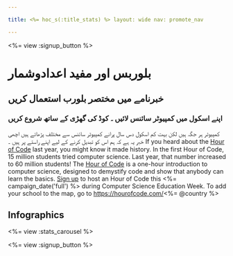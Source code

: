 ```yaml
---

title: <%= hoc_s(:title_stats) %> layout: wide nav: promote_nav

---
```


<%= view :signup_button %>

# بلوربس اور مفید اعدادوشمار

## خبرنامے میں مختصر بلورب استعمال کریں

### اپنے اسکول میں کمپیوٹر سائنس لائیں ۔ کوڈ کی گھڑی کے ساتھ شروع کریں

کمپیوٹر ہر جگہ ہیں لکن بہت کم اسکول دس سال پرانے کمپیوٹر سائنس سے مختلف پڑھاتے ہیں اچھی خبر یہ ہے کہ ہم اس کو تبدیل کرنے کے لیے اپنے راستے پر ہیں ۔ If you heard about the [Hour of Code](<%= resolve_url('/') %>) last year, you might know it made history. In the first Hour of Code, 15 million students tried computer science. Last year, that number increased to 60 million students! The [Hour of Code](<%= resolve_url('/') %>) is a one-hour introduction to computer science, designed to demystify code and show that anybody can learn the basics. [Sign up](<%= resolve_url('/') %>) to host an Hour of Code this <%= campaign_date('full') %> during Computer Science Education Week. To add your school to the map, go to https://hourofcode.com/<%= @country %>

## Infographics

<%= view :stats_carousel %>

<%= view :signup_button %>